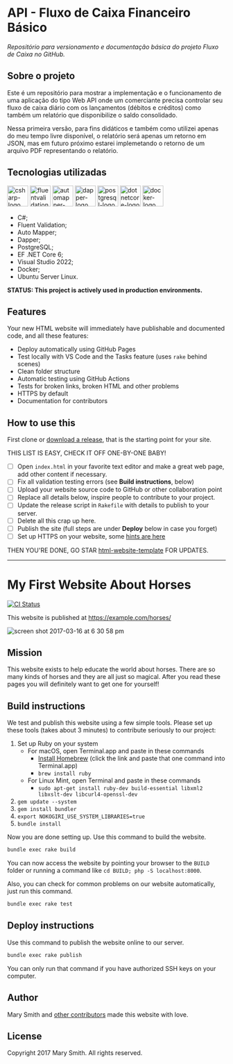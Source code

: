 # API - Fluxo de Caixa Financeiro Básico
<p><i>Repositório para versionamento e documentação básica do projeto Fluxo de Caixa no GitHub.</i></p>

## Sobre o projeto

Este é um repositório para mostrar a implementação e o funcionamento de uma aplicação do tipo Web API onde um comerciante precisa controlar seu fluxo de caixa diário com os lançamentos (débitos e créditos) como também um relatório que disponibilize o saldo consolidado.

Nessa primeira versão, para fins didáticos e também como utilizei apenas do meu tempo livre disponível, o relatório será apenas um retorno em JSON, mas em futuro próximo estarei implemetando o retorno de um arquivo PDF representando o relatório.

## Tecnologias utilizadas

<p display="inline-block">
  <img width="48" src="https://user-images.githubusercontent.com/62816438/221403488-185ae58f-8d9f-4893-8516-e2e9d53bdded.png" alt="csharp-logo"/>
  <img width="48" src="https://user-images.githubusercontent.com/62816438/221403370-29d0ab19-e406-4581-bc98-838691b4968a.png" alt="fluentvalidation-logo"/>
  <img width="48" src="https://user-images.githubusercontent.com/62816438/221403187-df0d20a4-d15b-4f68-b449-450500d1ad49.png" alt="automapper-logo"/>
  <img width="48" src="https://user-images.githubusercontent.com/62816438/221403028-b4f6ceec-b1b4-48d9-8fca-4a2adab8227f.png" alt="dapper-logo"/>
  <img width="48" src="https://user-images.githubusercontent.com/62816438/221403962-c5b539cf-1f73-4fbf-8937-507f6956b540.png" alt="postgresql-logo"/>
  <img width="48" src="https://user-images.githubusercontent.com/62816438/221404176-630c9bc1-de1c-4b1b-ad74-8e26bc07b6cb.png" alt="dotnetcore-logo"/>
  <img width="48" src="https://user-images.githubusercontent.com/62816438/221405368-aeaed761-e962-4a3b-bc9c-7a5c7f1543b5.png" alt="docker-logo"/>
</p>

 - C#;
 - Fluent Validation;
 - Auto Mapper;
 - Dapper;
 - PostgreSQL;
 - EF .NET Core 6;
 - Visual Studio 2022;
 - Docker;
 - Ubuntu Server Linux.


**STATUS: This project is actively used in production environments.**


## Features

Your new HTML website will immediately have publishable and documented code, and all these features:

 - Deploy automatically using GitHub Pages
 - Test locally with VS Code and the Tasks feature (uses `rake` behind scenes)
 - Clean folder structure
 - Automatic testing using GitHub Actions
 - Tests for broken links, broken HTML and other problems
 - HTTPS by default
 - Documentation for contributors

## How to use this

First clone or [download a release](https://github.com/fulldecent/html-website-template/releases), that is the starting point for your site.

THIS LIST IS EASY, CHECK IT OFF ONE-BY-ONE BABY!

 - [ ] Open `index.html` in your favorite text editor and make a great web page, add other content if necessary.
 - [ ] Fix all validation testing errors (see **Build instructions**, below)
 - [ ] Upload your website source code to GitHub or other collaboration point
 - [ ] Replace all details below, inspire people to contribute to your project.
 - [ ] Update the release script in `Rakefile` with details to publish to your server.
 - [ ] Delete all this crap up here.
 - [ ] Publish the site (full steps are under **Deploy** below in case you forget)
 - [ ] Set up HTTPS on your website, some [hints are here](https://github.com/fulldecent/html-website-template/wiki/How-to-set-up-HTTPS)

THEN YOU'RE DONE, GO STAR [html-website-template](https://github.com/fulldecent/html-website-template) FOR UPDATES.

---

# My First Website About Horses

[![CI Status](http://img.shields.io/travis/fulldecent/html-website-template.svg?style=flat)](https://travis-ci.org/fulldecent/html-website-template)

This website is published at https://example.com/horses/

![screen shot 2017-03-16 at 6 30 58 pm](https://cloud.githubusercontent.com/assets/382183/24021325/cb3aaa9a-0a76-11e7-8182-6138b1d3c0c2.png)

## Mission

This website exists to help educate the world about horses. There are so many kinds of horses and they are all just so magical. After you read these pages you will definitely want to get one for yourself!

## Build instructions

We test and publish this website using a few simple tools. Please set up these tools (takes about 3 minutes) to contribute seriously to our project:

1. Set up Ruby on your system
   * For macOS, open Terminal.app and paste in these commands
     * [Install Homebrew](https://brew.sh/) (click the link and paste that one command into Terminal.app)
     * `brew install ruby`
   * For Linux Mint, open Terminal and paste in these commands
     * `sudo apt-get install ruby-dev build-essential libxml2 libxslt-dev libcurl4-openssl-dev`
2. `gem update --system`
2. `gem install bundler`
3. `export NOKOGIRI_USE_SYSTEM_LIBRARIES=true`
3. `bundle install`

Now you are done setting up. Use this command to build the website.

```sh
bundle exec rake build
```

You can now access the website by pointing your browser to the `BUILD` folder or running a command like `cd BUILD; php -S localhost:8000`.

Also, you can check for common problems on our website automatically, just run this command.

```sh
bundle exec rake test
```

## Deploy instructions

Use this command to publish the website online to our server.

```sh
bundle exec rake publish
```

You can only run that command if you have authorized SSH keys on your computer.

## Author

Mary Smith and [other contributors](https://github.com/fulldecent/html-website-template/graphs/contributors) made this website with love.

## License

Copyright 2017 Mary Smith. All rights reserved.

